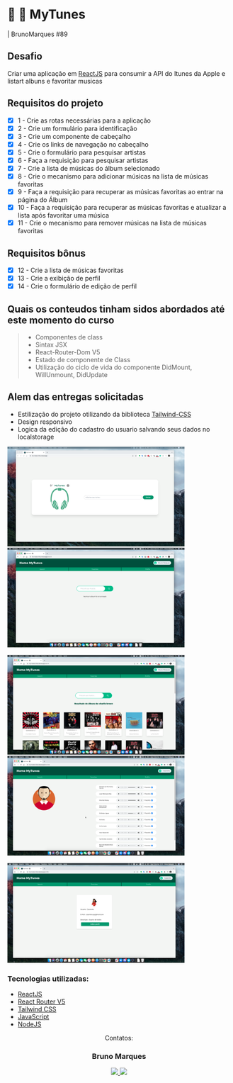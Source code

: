 # :rocket:  :apple:  MyTunes

| BrunoMarques #89

## Desafio

Criar uma aplicação em [ReactJS](https://reactjs.org/) para consumir a API do Itunes da Apple e listart albuns e favoritar musicas


## Requisitos do projeto

- [x] 1 - Crie as rotas necessárias para a aplicação
- [x] 2 - Crie um formulário para identificação
- [x] 3 - Crie um componente de cabeçalho
- [x] 4 - Crie os links de navegação no cabeçalho
- [x] 5 - Crie o formulário para pesquisar artistas
- [x] 6 - Faça a requisição para pesquisar artistas
- [x] 7 - Crie a lista de músicas do álbum selecionado
- [x] 8 - Crie o mecanismo para adicionar músicas na lista de músicas favoritas
- [x] 9 - Faça a requisição para recuperar as músicas favoritas ao entrar na página do Álbum
- [x] 10 - Faça a requisição para recuperar as músicas favoritas e atualizar a lista após favoritar uma música
- [x] 11 - Crie o mecanismo para remover músicas na lista de músicas favoritas

## Requisitos bônus

- [x]  12 - Crie a lista de músicas favoritas
- [x]  13 - Crie a exibição de perfil
- [x]  14 - Crie o formulário de edição de perfil

## Quais os conteudos tinham sidos abordados até este momento do curso

> - Componentes de class
> - Sintax JSX
> - React-Router-Dom V5
> - Estado de componente de Class
> - Utilização do ciclo de vida do componente DidMount, WillUnmount, DidUpdate

## Alem das entregas solicitadas

- Estilização do projeto otilizando da biblioteca [Tailwind-CSS](https://tailwindcss.com/)
- Design responsivo
- Logica da edição do cadastro do usuario salvando seus dados no localstorage

<img alt="Imagem da tela de Login" width="400" src="https://raw.githubusercontent.com/blmarquess/MyTunes/bruno-marques-project-trybetunes/images/login.png" />    <img alt="Imagem da tela de pesquisa de Albuns" width="400" src="https://raw.githubusercontent.com/blmarquess/MyTunes/bruno-marques-project-trybetunes/images/search.png" />

<img alt="Imagem da tela de pesquisa mostrando resultados da pesquisa" width="400" src="https://raw.githubusercontent.com/blmarquess/MyTunes/bruno-marques-project-trybetunes/images/search_resultes.png" />    <img alt="Imagem da tela de albuns marcados como favoritos" width="400" src="https://raw.githubusercontent.com/blmarquess/MyTunes/bruno-marques-project-trybetunes/images/favorites.png" />
                                                                             
<img alt="Imagem da tela de usuario" width="400" aling="center" src="https://raw.githubusercontent.com/blmarquess/MyTunes/bruno-marques-project-trybetunes/images/user_profile.png" />

### Tecnologias utilizadas:
- [ReactJS](https://reactjs.org/)
- [React Router V5](https://reactrouter.com/)
- [Tailwind CSS](https://tailwindcss.com/)
- [JavaScript](https://www.javascript.com/)
- [NodeJS](https://nodejs.org/)



<div  align="center">
<p align="center">Contatos: <br></p>

<p align="center" style="max-width: 50%;">
 <h3>Bruno Marques</h3>
  <a href="https://www.linkedin.com/in/00brunomarques/" alt="link para o Linkedin de Bruno Marques" rel="nofollow">
  <img src="https://img.shields.io/badge/LinkedIn-0077B5?style=for-the-badge&logo=linkedin&logoColor=white" style="max-width: 100%;">
  </a>
  <a href="mailto:blmarques.dev@gmail.com" alt="link para o enviar e-mail para Bruno Marques" target="_blank">
  <img src="https://img.shields.io/badge/Gmail-D14836?style=for-the-badge&logo=gmail&logoColor=white" style="max-width: 100%;">
  </a>
</p>
<div>
